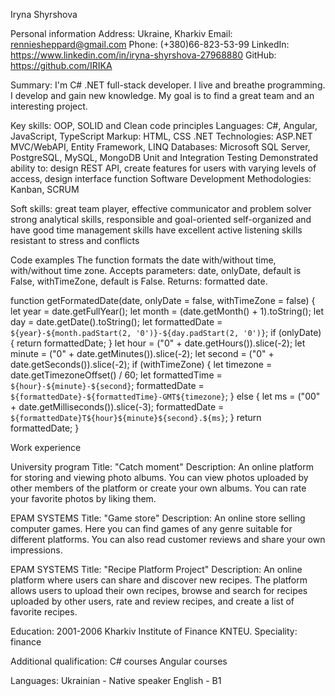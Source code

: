 Iryna Shyrshova

Personal information
Address: Ukraine, Kharkiv 
Email: renniesheppard@gmail.com
Phone: (+380)66-823-53-99
LinkedIn: https://www.linkedin.com/in/iryna-shyrshova-27968880 
GitHub: https://github.com/IRIKA

Summary: 
I'm C# .NET full-stack developer. I live and breathe programming. I develop and gain new knowledge. My goal is to find a great team and an interesting project.

Key skills:
OOP, SOLID and Clean code principles
Languages: C#, Angular, JavaScript, TypeScript
Markup: HTML, CSS
.NET Technologies: ASP.NET MVC/WebAPI, Entity Framework, LINQ
Databases: Microsoft SQL Server, PostgreSQL, MySQL, MongoDB
Unit and Integration Testing
Demonstrated ability to: design REST API, create features for users with varying levels of access, design interface function
Software Development Methodologies: Kanban, SCRUM

Soft skills:
great team player, effective communicator and problem solver
strong analytical skills, responsible and goal-oriented
self-organized and have good time management skills
have excellent active listening skills
resistant to stress and conflicts

Code examples
The function formats the date with/without time, with/without time zone.
Accepts parameters: date, onlyDate, default is False, withTimeZone, default is False.
Returns: formatted date.

function getFormatedDate(date, onlyDate = false, withTimeZone = false) {
    let year = date.getFullYear();
    let month = (date.getMonth() + 1).toString();
    let day = date.getDate().toString();
    let formattedDate = `${year}-${month.padStart(2, '0')}-${day.padStart(2, '0')}`;
    if (onlyDate) {
        return formattedDate;
    }
    let hour = ("0" + date.getHours()).slice(-2);
    let minute = ("0" + date.getMinutes()).slice(-2);
    let second = ("0" + date.getSeconds()).slice(-2);
    if (withTimeZone) {
        let timezone = date.getTimezoneOffset() / 60;
        let formattedTime = `${hour}-${minute}-${second}`;
        formattedDate = `${formattedDate}-${formattedTime}-GMT${timezone}`;
    } else {
        let ms = ("00" + date.getMilliseconds()).slice(-3);
        formattedDate = `${formattedDate}T${hour}${minute}${second}.${ms}`;
    }
    return formattedDate;
}

Work experience

University program
Title: "Catch moment"
Description: An online platform for storing and viewing photo albums. You can view photos uploaded by other members of the platform or create your own albums. You can rate your favorite photos by liking them.

EPAM SYSTEMS
Title: "Game store"
Description: An online store selling computer games. Here you can find games of any genre suitable for different platforms. You can also read customer reviews and share your own impressions.

EPAM SYSTEMS
Title: "Recipe Platform Project"
Description: An online platform where users can share and discover new recipes. The platform allows users to upload their own recipes, browse and search for recipes uploaded by other users, rate and review recipes, and create a list of favorite recipes.

Education:
2001-2006 Kharkiv Institute of Finance KNTEU. Speciality: finance 

Additional qualification: 
C# courses
Angular courses

Languages:
Ukrainian - Native speaker
English - B1 
